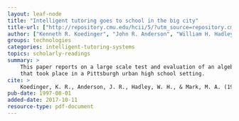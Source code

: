 ```yaml
---
layout: leaf-node
title: "Intelligent tutoring goes to school in the big city"
title-url: ["http://repository.cmu.edu/hcii/5/?utm_source=repository.cmu.edu%2Fhcii%2F5&utm_medium=PDF&utm_campaign=PDFCoverPages","http://repository.cmu.edu/cgi/viewcontent.cgi?article=1000&context=hcii"]
author: ["Kenneth R. Koedinger", "John R. Anderson", "William H. Hadley", "Mary A. Mark"]
groups: technologies
categories: intelligent-tutoring-systems
topics: scholarly-readings
summary: >
    This paper reports on a large scale test and evaluation of an algebra tutoring system
    that took place in a Pittsburgh urban high school setting.
cite: >
    Koedinger, K. R., Anderson, J. R., Hadley, W. H., & Mark, M. A. (1997). Intelligent tutoring goes to school in the big city.
pub-date: 1997-08-01
added-date: 2017-10-11
resource-type: pdf-document
---
```

